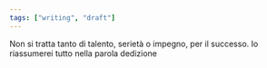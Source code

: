 ```yaml
---
tags: ["writing", "draft"]
---
```

Non si tratta tanto di talento, serietà o impegno, per il successo. Io riassumerei tutto nella parola dedizione